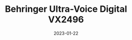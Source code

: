 ---
title: "Behringer Ultra-Voice Digital VX2496"
linkTitle: "Behringer VX2496"
date: 2023-01-22
weight: 2
description: >
  En beskrivelse av en mikrofon-forsterker som ikke er i bruk.
---